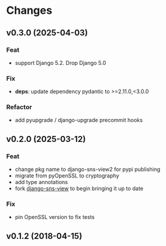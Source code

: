 # Changes

## v0.3.0 (2025-04-03)

### Feat

- support Django 5.2. Drop Django 5.0

### Fix

- **deps**: update dependency pydantic to >=2.11.0,<3.0.0

### Refactor

- add pyupgrade / django-upgrade precommit hooks

## v0.2.0 (2025-03-12)

### Feat

- change pkg name to django-sns-view2 for pypi publishing
- migrate from pyOpenSSL to cryptography
- add type annotations
- fork [django-sns-view](https://github.com/deep-c/django-sns-view) to begin bringing it up to date

### Fix

- pin OpenSSL version to fix tests

## v0.1.2 (2018-04-15)
